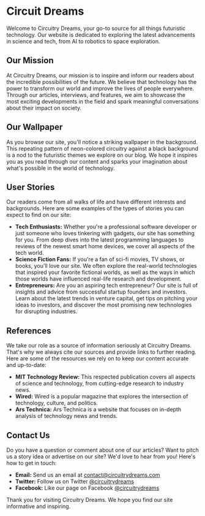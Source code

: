 <!--font:Futura-->

# Circuit Dreams

Welcome to Circuitry Dreams, your go-to source for all things futuristic technology. Our website is dedicated to exploring the latest advancements in science and tech, from AI to robotics to space exploration.

## Our Mission

At Circuitry Dreams, our mission is to inspire and inform our readers about the incredible possibilities of the future. We believe that technology has the power to transform our world and improve the lives of people everywhere. Through our articles, interviews, and features, we aim to showcase the most exciting developments in the field and spark meaningful conversations about their impact on society.

## Our Wallpaper

As you browse our site, you'll notice a striking wallpaper in the background. This repeating pattern of neon-colored circuitry against a black background is a nod to the futuristic themes we explore on our blog. We hope it inspires you as you read through our content and sparks your imagination about what's possible in the world of technology.

## User Stories

Our readers come from all walks of life and have different interests and backgrounds. Here are some examples of the types of stories you can expect to find on our site:

- **Tech Enthusiasts:** Whether you're a professional software developer or just someone who loves tinkering with gadgets, our site has something for you. From deep dives into the latest programming languages to reviews of the newest smart home devices, we cover all aspects of the tech world.
- **Science Fiction Fans:** If you're a fan of sci-fi movies, TV shows, or books, you'll love our site. We often explore the real-world technologies that inspired your favorite fictional worlds, as well as the ways in which those worlds have influenced real-life research and development.
- **Entrepreneurs:** Are you an aspiring tech entrepreneur? Our site is full of insights and advice from successful startup founders and investors. Learn about the latest trends in venture capital, get tips on pitching your ideas to investors, and discover the most promising new technologies for disrupting industries.

## References

We take our role as a source of information seriously at Circuitry Dreams. That's why we always cite our sources and provide links to further reading. Here are some of the resources we rely on to keep our content accurate and up-to-date:

- **MIT Technology Review:** This respected publication covers all aspects of science and technology, from cutting-edge research to industry news.
- **Wired:** Wired is a popular magazine that explores the intersection of technology, culture, and politics.
- **Ars Technica:** Ars Technica is a website that focuses on in-depth analysis of technology news and trends.

## Contact Us

Do you have a question or comment about one of our articles? Want to pitch us a story idea or advertise on our site? We'd love to hear from you! Here's how to get in touch:

- **Email:** Send us an email at [contact@circuitrydreams.com](mailto:contact@circuitrydreams.com)
- **Twitter:** Follow us on Twitter [@circuitrydreams](#)
- **Facebook:** Like our page on Facebook [@circuitrydreams](#)

Thank you for visiting Circuitry Dreams. We hope you find our site informative and inspiring.

<!--

Write me content for website with wallpaper which alt text is:

"A wallpaper with a repeating pattern of neon-colored circuitry, set against a black background."

The name/title of the page should not be 1:1 copy of the alt text but rather a real content of the website which is using this wallpaper.

- Use markdown format 
- Start with heading
- Heading should be short and concise
- The content should look like a real website 
- The website should not be about the wallpaper, wallpaper is just a related background
- Heading should be contain work "wallpaper" or "background"
- Include real sections like references, contact, user stories, etc. use things relevant to the page purpose.
- Feel free to use structure like headings, bullets, numbering, blockquotes, paragraphs, horizontal lines, etc.
- You can use formatting like bold or _italic_
- You can include UTF-8 emojis
- Links should be only #hash anchors (and you can refer to the document itself)
- Do not include images


---


# "Circuitry Dreams" - A Futuristic Tech Blog

Welcome to Circuitry Dreams, your go-to source for all things futuristic technology. Our website is dedicated to exploring the latest advancements in science and tech, from AI to robotics to space exploration.

## Our Mission

At Circuitry Dreams, our mission is to inspire and inform our readers about the incredible possibilities of the future. We believe that technology has the power to transform our world and improve the lives of people everywhere. Through our articles, interviews, and features, we aim to showcase the most exciting developments in the field and spark meaningful conversations about their impact on society.

## Our Wallpaper

As you browse our site, you'll notice a striking wallpaper in the background. This repeating pattern of neon-colored circuitry against a black background is a nod to the futuristic themes we explore on our blog. We hope it inspires you as you read through our content and sparks your imagination about what's possible in the world of technology.

## User Stories

Our readers come from all walks of life and have different interests and backgrounds. Here are some examples of the types of stories you can expect to find on our site:

- **Tech Enthusiasts:** Whether you're a professional software developer or just someone who loves tinkering with gadgets, our site has something for you. From deep dives into the latest programming languages to reviews of the newest smart home devices, we cover all aspects of the tech world.
- **Science Fiction Fans:** If you're a fan of sci-fi movies, TV shows, or books, you'll love our site. We often explore the real-world technologies that inspired your favorite fictional worlds, as well as the ways in which those worlds have influenced real-life research and development.
- **Entrepreneurs:** Are you an aspiring tech entrepreneur? Our site is full of insights and advice from successful startup founders and investors. Learn about the latest trends in venture capital, get tips on pitching your ideas to investors, and discover the most promising new technologies for disrupting industries.

## References

We take our role as a source of information seriously at Circuitry Dreams. That's why we always cite our sources and provide links to further reading. Here are some of the resources we rely on to keep our content accurate and up-to-date:

- **MIT Technology Review:** This respected publication covers all aspects of science and technology, from cutting-edge research to industry news.
- **Wired:** Wired is a popular magazine that explores the intersection of technology, culture, and politics.
- **Ars Technica:** Ars Technica is a website that focuses on in-depth analysis of technology news and trends.

## Contact Us

Do you have a question or comment about one of our articles? Want to pitch us a story idea or advertise on our site? We'd love to hear from you! Here's how to get in touch:

- **Email:** Send us an email at [contact@circuitrydreams.com](mailto:contact@circuitrydreams.com)
- **Twitter:** Follow us on Twitter [@circuitrydreams](#)
- **Facebook:** Like our page on Facebook [@circuitrydreams](#)

Thank you for visiting Circuitry Dreams. We hope you find our site informative and inspiring.

-->
